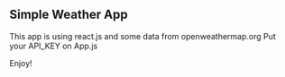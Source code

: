 ## Simple Weather App

This app is using react.js and some data from openweathermap.org
Put your API_KEY on App.js


Enjoy!
